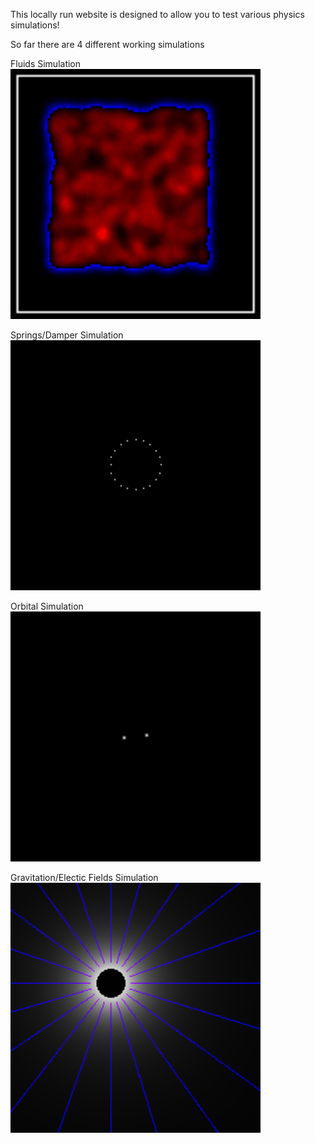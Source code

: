 This locally run website is designed to allow you to test various physics simulations!

So far there are 4 different working simulations

Fluids Simulation<br>
<img src="https://github.com/TheWeeWum/PhysicsWebsite/blob/main/WEB/static/Images/fluid.gif" alt="Fluids GIF" width="400"/>

Springs/Damper Simulation<br>
<img src="https://github.com/TheWeeWum/PhysicsWebsite/blob/main/WEB/static/Images/bounce.gif" alt="Bouncing GIF" width="400"/>

Orbital Simulation<br>
<img src="https://github.com/TheWeeWum/PhysicsWebsite/blob/main/WEB/static/Images/orbit.gif" alt="Orbits GIF" width="400"/>

Gravitation/Electic Fields Simulation<br>
<img src="https://github.com/TheWeeWum/PhysicsWebsite/blob/main/WEB/static/Images/gravsim.png" alt="Field PNG" width="400"/>
